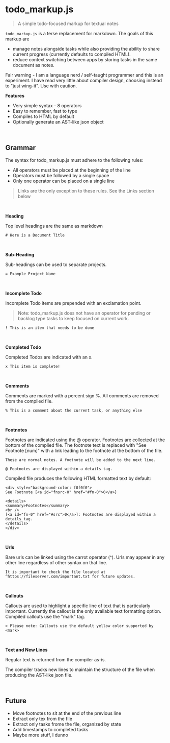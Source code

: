 # todo_markup.js

> A simple todo-focused markup for textual notes

`todo_markup.js` is a terse replacement for markdown. The goals of this markup are

- manage notes alongside tasks while also providing the ability to share current progress (currently defaults to compiled HTML).
- reduce context switching between apps by storing tasks in the same document as notes.

Fair warning - I am a language nerd / self-taught programmer and this is an experiment. I have read very little about compiler design, choosing instead to "just wing-it". Use with caution.

**Features**

- Very simple syntax - 8 operators
- Easy to remember, fast to type
- Compiles to HTML by default
- Optionally generate an AST-like json object

<br />

## Grammar

The syntax for todo_markup.js must adhere to the following rules:

- All operators must be placed at the beginning of the line
- Operators must be followed by a single space
- Only one operator can be placed on a single line

> Links are the only exception to these rules. See the Links section below

<br />

**Heading**

Top level headings are the same as markdown

```
# Here is a Document Title
```

<br />

**Sub-Heading**

Sub-headings can be used to separate projects.

```
= Example Project Name
```

<br />

**Incomplete Todo**

Incomplete Todo items are prepended with an exclamation point.

> Note: todo_markup.js does not have an operator for pending or backlog type tasks to keep focused on current work. 

```
! This is an item that needs to be done
```

<br />

**Completed Todo**

Completed Todos are indicated with an x.

```
x This item is complete!
```

<br />

**Comments**

Comments are marked with a percent sign %. All comments are removed from the compiled file. 


```
% This is a comment about the current task, or anything else
```

<br />

**Footnotes**

Footnotes are indicated using the @ operator. Footnotes are collected at the bottom of the complied file. The footnote text is replaced with "See Footnote [num]" with a link leading to the footnote at the bottom of the file. 

```
These are normal notes. A footnote will be added to the next line.

@ Footnotes are displayed within a details tag.
```

Compiled file produces the following HTML formatted text by default:

```
<div style="background-color: f0f0f0">
See Footnote [<a id="fnsrc-0" href="#fn-0">0</a>]

<details>
<summary>Footnotes</summary>
<br />
[<a id="fn-0" href="#src">0</a>]: Footnotes are displayed within a details tag.
</details>
</div>
```

<br />

**Urls**

Bare urls can be linked using the carrot operator (^). Urls may appear in any other line regardless of other syntax on that line. 

```
It is important to check the file located at ^https://fileserver.com/important.txt for future updates.
```

<br />

**Callouts**

Callouts are used to highlight a specific line of text that is particularly important. Currently the callout is the only available text formatting option. Compiled callouts use the "mark" tag.

```
> Please note: Callouts use the default yellow color supported by <mark>
```

<br />

**Text and New Lines**

Regular text is returned from the compiler as-is.

The compiler tracks new lines to maintain the structure of the file when producing the AST-like json file. 

<br />

## Future

- Move footnotes to sit at the end of the previous line
- Extract only tex from the file
- Extract only tasks frome the file, organized by state
- Add timestamps to completed tasks
- Maybe more stuff, I dunno
